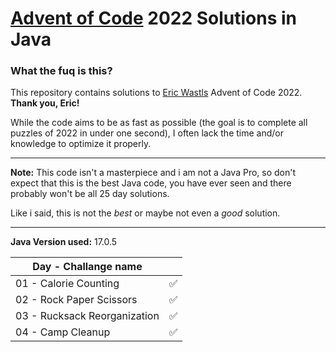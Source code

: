 # [Advent of Code](https://adventofcode.com/) 2022 Solutions in Java

### What the fuq is this?

This repository contains solutions to [Eric Wastls](https://twitter.com/ericwastl) Advent of Code 2022. 
<br>**Thank you, Eric!**

While the code aims to be as fast as possible (the goal is to complete all puzzles of 2022 in under one second), 
I often lack the time and/or knowledge to optimize it properly.

<hr>

**Note:** This code isn't a masterpiece and i am not a Java Pro, so don't expect that this is the best Java code, 
you have ever seen and there probably won't be all 25 day solutions.

Like i said, this is not the *best* or maybe not even a *good* solution.

<hr>

**Java Version used:** 17.0.5

| Day - Challange name         |     |
|------------------------------|-----|
| 01 - Calorie Counting        | ✅   |
| 02 - Rock Paper Scissors     | ✅   |
| 03 - Rucksack Reorganization | ✅   |
| 04 - Camp Cleanup            | ✅   |
